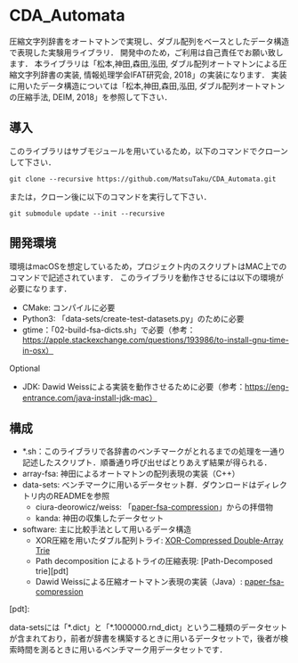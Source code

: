 # CDA_Automata

圧縮文字列辞書をオートマトンで実現し、ダブル配列をベースとしたデータ構造で表現した実験用ライブラリ．
開発中のため，ご利用は自己責任でお願い致します．
本ライブラリは「松本,神田,森田,泓田, ダブル配列オートマトンによる圧縮文字列辞書の実装, 情報処理学会IFAT研究会, 2018」の実装になります．
実装に用いたデータ構造については「松本,神田,森田,泓田, ダブル配列オートマトンの圧縮手法, DEIM, 2018」を参照して下さい．

## 導入
このライブラリはサブモジュールを用いているため，以下のコマンドでクローンして下さい．
```
git clone --recursive https://github.com/MatsuTaku/CDA_Automata.git
```
または，クローン後に以下のコマンドを実行して下さい．
```
git submodule update --init --recursive
```

## 開発環境
 環境はmacOSを想定しているため，プロジェクト内のスクリプトはMAC上でのコマンドで記述されています．
 このライブラリを動作させるには以下の環境が必要になります．
 - CMake: コンパイルに必要
 - Python3: 「data-sets/create-test-datasets.py」のために必要
 - gtime：「02-build-fsa-dicts.sh」で必要（参考：https://apple.stackexchange.com/questions/193986/to-install-gnu-time-in-osx）

 Optional
 - JDK: Dawid Weissによる実装を動作させるために必要（参考：https://eng-entrance.com/java-install-jdk-mac）

## 構成
 - *.sh：このライブラリで各辞書のベンチマークがとれるまでの処理を一通り記述したスクリプト．順番通り呼び出せばとりあえず結果が得られる．
 - array-fsa: 神田によるオートマトンの配列表現の実装（C++）
 - data-sets: ベンチマークに用いるデータセット群．ダウンロードはディレクトリ内のREADMEを参照
   - ciura-deorowicz/weiss:  「[paper-fsa-compression][pfc]」からの拝借物
   - kanda: 神田の収集したデータセット
 - software: 主に比較手法として用いるデータ構造
   - XOR圧縮を用いたダブル配列トライ: [XOR-Compressed Double-Array Trie][xcdat]
   - Path decomposition によるトライの圧縮表現: [Path-Decomposed trie][pdt]
   - Dawid Weissによる圧縮オートマトン表現の実装（Java）: [paper-fsa-compression][pfc]

[pfc]: https://github.com/dweiss/paper-fsa-compression
[xcdat]: https://github.com/kampersanda/xcdat
[pdt]:

data-setsには「\*.dict」と「\*.1000000.rnd_dict」という二種類のデータセットが含まれており，前者が辞書を構築するときに用いるデータセットで，後者が検索時間を測るときに用いるベンチマーク用データセットです．
